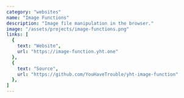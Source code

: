 ```yaml
---
category: "websites"
name: "Image Functions"
description: "Image file manipulation in the browser."
image: "/assets/projects/image-functions.png"
links: [
  {
    text: "Website",
    url: "https://image-function.yht.one"
  },
  {
    text: "Source",
    url: "https://github.com/YouHaveTrouble/yht-image-function"
  },
]
---
```


